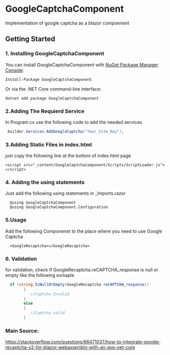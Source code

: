 # GoogleCaptchaComponent
Implementation of google captcha as a blazor compoenent


## Getting Started

### 1. Installing GoogleCaptchaComponent
You can install GoogleCaptchaComponent with [NuGet Package Manager Console](https://www.nuget.org/packages/GoogleCaptchaComponent/):

    Install-Package GoogleCaptchaComponent
    
Or via the .NET Core command-line interface:

    dotnet add package GoogleCaptchaComponent
    
### 2.Adding The Requierd Service

In Program.cs use the following code to add the needed services


```C#
 builder.Services.AddGoogleCaptcha("Your_Site_Key");
```

### 3.Adding Static Files in index.html

just copy the following line at the bottom of index.html page 

    <script src="_content/GoogleCaptchaComponent/Scripts/ScriptLoader.js"></script>
    
### 4. Adding the using statements
Just add the following using statements in _Imports.razor

      @using GoogleCaptchaComponent
      @using GoogleCaptchaComponent.Configuration

    
### 5.Usage

Add the following Componenet to the place where you need to use Google Captcha

      <GoogleRecaptcha></GoogleRecaptcha>

### 6. Validation

for validation, check if GoogleRecaptcha.reCAPTCHA_response is null or empty like the following exmaple

```C#
  if (string.IsNullOrEmpty(GoogleRecaptcha.reCAPTCHA_response))
        {
           //Captcha Invalid
        }
        else
        {
           //Captcha valid
        }
```

### Main Source:
https://stackoverflow.com/questions/66471037/how-to-integrate-google-recaptcha-v2-for-blazor-webassembly-with-an-asp-net-core
